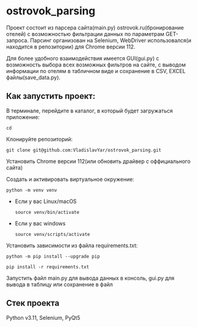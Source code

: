 # ostrovok_parsing

Проект состоит из парсера сайта(main.py) ostrovok.ru(бронирование отелей) с возможностью фильтрации данных по параметрам GET-запроса. Парсинг организован на Selenium, WebDriver использовался(и находится в репозитории) для Chrome версии 112.   

Для более удобного взаимодействия имеется GUI(gui.py) с возможность выбора всех возможных фильтров на сайте, с выводом информации по отелям в табличном виде и сохранение в CSV, EXCEL файлы(save_data.py).

## Как запустить проект:

В терминале, перейдите в каталог, в который будет загружаться приложение:
```
cd 
```
Клонируйте репозиторий:
```
git clone git@github.com:VladislavYar/ostrovok_parsing.git
```

Установить Chrome версии 112(или обновить драйвер с оффициального сайта)

Cоздать и активировать виртуальное окружение:

```
python -m venv venv
```

* Если у вас Linux/macOS

    ```
    source venv/bin/activate
    ```

* Если у вас windows

    ```
    source venv/scripts/activate
    ```

Установить зависимости из файла requirements.txt:

```
python -m pip install --upgrade pip
```

```
pip install -r requirements.txt
```

Запустить файл main.py для вывода данных в консоль, gui.py для вывода в таблицу или сохранение в файл

## Cтек проекта
Python v3.11, Selenium, PyQt5
